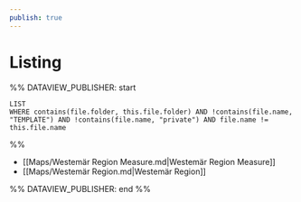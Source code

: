 ```yaml
---
publish: true
---
```


# Listing
 
%% DATAVIEW_PUBLISHER: start
```dataview  
LIST  
WHERE contains(file.folder, this.file.folder) AND !contains(file.name, "TEMPLATE") AND !contains(file.name, "private") AND file.name != this.file.name 
```
%%

- [[Maps/Westemär Region Measure.md|Westemär Region Measure]]
- [[Maps/Westemär Region.md|Westemär Region]]

%% DATAVIEW_PUBLISHER: end %%
